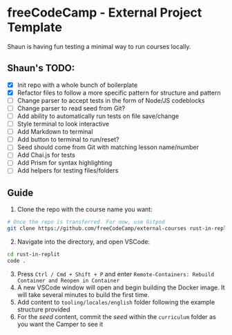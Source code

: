 # freeCodeCamp - External Project Template

Shaun is having fun testing a minimal way to run courses locally.

## Shaun's TODO:

- [x] Init repo with a whole bunch of boilerplate
- [x] Refactor files to follow a more specific pattern for structure and pattern
- [ ] Change parser to accept tests in the form of Node/JS codeblocks
- [ ] Change parser to read seed from Git?
- [ ] Add ability to automatically run tests on file save/change
- [ ] Style terminal to look interactive
- [ ] Add Markdown to terminal
- [ ] Add button to terminal to run/reset?
- [ ] Seed should come from Git with matching lesson name/number
- [ ] Add Chai.js for tests
- [ ] Add Prism for syntax highlighting
- [ ] Add helpers for testing files/folders

## Guide

1. Clone the repo with the course name you want:

```bash
# Once the repo is transferred. For now, use Gitpod
git clone https://github.com/freeCodeCamp/external-courses rust-in-replit
```

2. Navigate into the directory, and open VSCode:

```bash
cd rust-in-replit
code .
```

3. Press `Ctrl / Cmd + Shift + P` and enter `Remote-Containers: Rebuild Container and Reopen in Container`
4. A new VSCode window will open and begin building the Docker image. It will take several minutes to build the first time.
5. Add content to `tooling/locales/english` folder following the example structure provided
6. For the _seed_ content, commit the _seed_ within the `curriculum` folder as you want the Camper to see it
